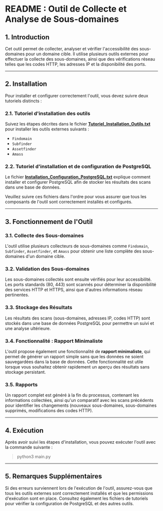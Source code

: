 
# README : Outil de Collecte et Analyse de Sous-domaines

## 1. Introduction

Cet outil permet de collecter, analyser et vérifier l'accessibilité des sous-domaines pour un domaine cible. Il utilise plusieurs outils externes pour effectuer la collecte des sous-domaines, ainsi que des vérifications réseau telles que les codes HTTP, les adresses IP et la disponibilité des ports.

---

## 2. Installation

Pour installer et configurer correctement l'outil, vous devez suivre deux tutoriels distincts :

### 2.1. Tutoriel d'installation des outils

Suivez les étapes décrites dans le fichier **[Tutoriel_Installation_Outils.txt](Tutoriel_Installation_Outils.txt)** pour installer les outils externes suivants :
- `Findomain`
- `Subfinder`
- `Assetfinder`
- `Amass`

### 2.2. Tutoriel d'installation et de configuration de PostgreSQL

Le fichier **[Installation_Configuration_PostgreSQL.txt](Installation_Configuration_PostgreSQL.txt)** explique comment installer et configurer PostgreSQL afin de stocker les résultats des scans dans une base de données.

Veuillez suivre ces fichiers dans l'ordre pour vous assurer que tous les composants de l'outil sont correctement installés et configurés.

---

## 3. Fonctionnement de l'Outil

### 3.1. Collecte des Sous-domaines

L'outil utilise plusieurs collecteurs de sous-domaines comme `Findomain`, `Subfinder`, `Assetfinder`, et `Amass` pour obtenir une liste complète des sous-domaines d'un domaine cible.

### 3.2. Validation des Sous-domaines

Les sous-domaines collectés sont ensuite vérifiés pour leur accessibilité. Les ports standards (80, 443) sont scannés pour déterminer la disponibilité des services HTTP et HTTPS, ainsi que d'autres informations réseau pertinentes.

### 3.3. Stockage des Résultats

Les résultats des scans (sous-domaines, adresses IP, codes HTTP) sont stockés dans une base de données PostgreSQL pour permettre un suivi et une analyse ultérieure.

### 3.4. Fonctionnalité : Rapport Minimaliste

L'outil propose également une fonctionnalité de **rapport minimaliste**, qui permet de générer un rapport simple sans que les données ne soient sauvegardées dans la base de données. Cette fonctionnalité est utile lorsque vous souhaitez obtenir rapidement un aperçu des résultats sans stockage persistant.

### 3.5. Rapports

Un rapport complet est généré à la fin du processus, contenant les informations collectées, ainsi qu'un comparatif avec les scans précédents pour identifier les changements (nouveaux sous-domaines, sous-domaines supprimés, modifications des codes HTTP).

---

## 4. Exécution

Après avoir suivi les étapes d'installation, vous pouvez exécuter l'outil avec la commande suivante :

> python3 main.py

---

## 5. Remarques Supplémentaires

Si des erreurs surviennent lors de l'exécution de l'outil, assurez-vous que tous les outils externes sont correctement installés et que les permissions d'exécution sont en place. Consultez également les fichiers de tutoriels pour vérifier la configuration de PostgreSQL et des autres outils.
